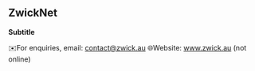 ## ZwickNet

**Subtitle**

✉️For enquiries, email: contact@zwick.au
🌐Website: www.zwick.au (not online)
